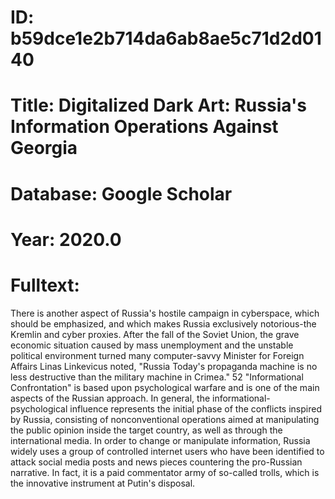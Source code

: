 # ID: b59dce1e2b714da6ab8ae5c71d2d0140
# Title: Digitalized Dark Art: Russia's Information Operations Against Georgia
# Database: Google Scholar
# Year: 2020.0
# Fulltext:
There is another aspect of Russia's hostile campaign in cyberspace, which should be emphasized, and which makes Russia exclusively notorious-the Kremlin and cyber proxies.
After the fall of the Soviet Union, the grave economic situation caused by mass unemployment and the unstable political environment turned many computer-savvy Minister for Foreign Affairs Linas Linkevicus noted, "Russia Today's propaganda machine is no less destructive than the military machine in Crimea."
52 "Informational Confrontation" is based upon psychological warfare and is one of the main aspects of the Russian approach.
In general, the informational-psychological influence represents the initial phase of the conflicts inspired by Russia, consisting of nonconventional operations aimed at manipulating the public opinion inside the target country, as well as through the international media.
In order to change or manipulate information, Russia widely uses a group of controlled internet users who have been identified to attack social media posts and news pieces countering the pro-Russian narrative.
In fact, it is a paid commentator army of so-called trolls, which is the innovative instrument at Putin's disposal.